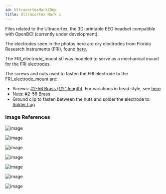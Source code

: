 ```yaml
---
id: UltracortexMark1Dep
title: Ultracortex Mark 1
---
```


Files related to the Ultracortex, the 3D-printable EEG headset compatible with OpenBCI (currently under development).

The electrodes seen in the photos here are dry electrodes from Florida Research Instruments (FRI), found [here](http://fri-fl-shop.com/product/package-of-15-disposable-reusable-dry-electrodes-and-10-disposablereusable-eeg-cup-electrodes-and-5-leads-red-white-green-black-brown/).

The FRI_electrode_mount.stl was modeled to serve as a mechanical mount for the FRI electrodes.

The screws and nuts used to fasten the FRI electrode to the FRI_electrode_mount are:

- Screws: [#2-56 Brass (1/2" length)](http://www.mcmaster.com/#91802a081/=xd3x3s). For variations in head style, see [here](http://www.mcmaster.com/#machine-screws/=xd3ycd)
- Nuts: [#2-56 Brass](https://www.boltdepot.com/Product-Details.aspx?product=7210)
- Ground clip to fasten between the nuts and solder the electrode to: [Solder Lug](http://www.digikey.com/product-search/en/connectors-interconnects/terminals-solder-lug-connectors/1442863)

### Image References

![image](../assets/DepImages/full.PNG)

![image](../assets/DepImages/1020.png)

![image](../assets/DepImages/top.JPG)

![image](../assets/DepImages/inside.png)

![image](../assets/DepImages/trode.JPG)

![image](../assets/DepImages/trode2.JPG)

![image](../assets/DepImages/trodes.png)
